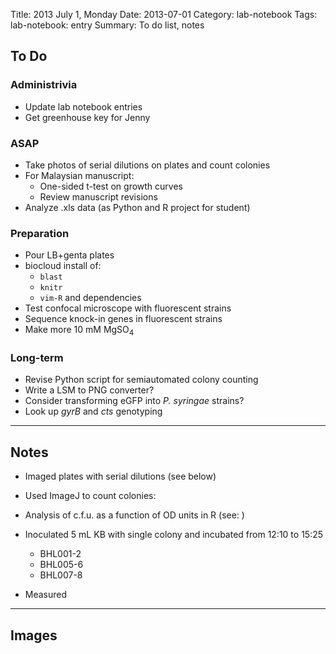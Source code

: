 Title: 2013 July 1, Monday
Date: 2013-07-01
Category: lab-notebook
Tags: lab-notebook: entry
Summary: To do list, notes

## To Do ##

### Administrivia ###

- Update lab notebook entries
- Get greenhouse key for Jenny

### ASAP ###

- Take photos of serial dilutions on plates and count colonies
- For Malaysian manuscript:
    - One-sided t-test on growth curves
    - Review manuscript revisions
- Analyze .xls data (as Python and R project for student)

### Preparation ###

- Pour LB+genta plates
- biocloud install of:
    - `blast`
    - `knitr`
    - `vim-R` and dependencies
- Test confocal microscope with fluorescent strains
- Sequence knock-in genes in fluorescent strains
- Make more 10 mM MgSO<sub>4</sub>

### Long-term ###

- Revise Python script for semiautomated colony counting
- Write a LSM to PNG converter?
- Consider transforming eGFP into _P. syringae_ strains? 
- Look up _gyrB_ and _cts_ genotyping

***

## Notes ##

- Imaged plates with serial dilutions (see below)
- Used ImageJ to count colonies:


- Analysis of c.f.u. as a function of OD units in R (see: )
- Inoculated 5 mL KB with single colony and incubated from 12:10 to 15:25
    - BHL001-2
    - BHL005-6
    - BHL007-8 
- Measured 

***

## Images ##


